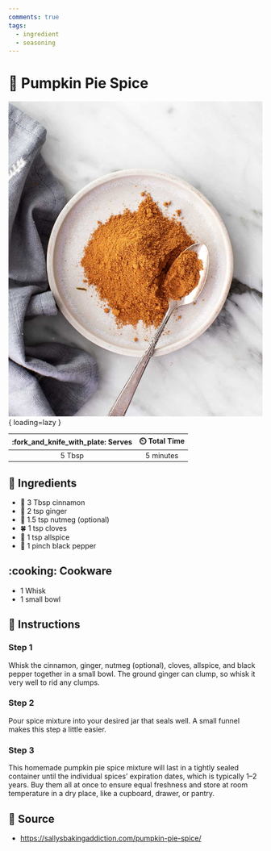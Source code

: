 ```yaml
---
comments: true
tags:
  - ingredient
  - seasoning
---
```

# :jack_o_lantern: Pumpkin Pie Spice

![Pumpkin Pie Spice][1]{ loading=lazy }

| :fork_and_knife_with_plate: Serves | :timer_clock: Total Time |
|:----------------------------------:|:-----------------------: |
| 5 Tbsp | 5 minutes |

## :salt: Ingredients

- :custard: 3 Tbsp cinnamon
- :sweet_potato: 2 tsp ginger
- :chestnut: 1.5 tsp nutmeg (optional)
- :four_leaf_clover: 1 tsp cloves
- :chestnut: 1 tsp allspice
- :salt: 1 pinch black pepper

## :cooking: Cookware

- 1 Whisk
- 1 small bowl

## :pencil: Instructions

### Step 1

Whisk the cinnamon, ginger, nutmeg (optional), cloves, allspice, and black pepper together in a small bowl. The ground
ginger can clump, so whisk it very well to rid any clumps.

### Step 2

Pour spice mixture into your desired jar that seals well. A small funnel makes this step a little easier.

### Step 3

This homemade pumpkin pie spice mixture will last in a tightly sealed container until the individual spices’
expiration dates, which is typically 1–2 years. Buy them all at once to ensure equal freshness and store at room
temperature in a dry place, like a cupboard, drawer, or pantry.

## :link: Source

- <https://sallysbakingaddiction.com/pumpkin-pie-spice/>

[1]: <../../assets/images/pumpkin-pie-spice.jpg>
